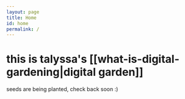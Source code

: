 ```yaml
---
layout: page
title: Home
id: home
permalink: /
---
```


# this is talyssa's [[what-is-digital-gardening|digital garden]]

seeds are being planted, check back soon :)


<style>
  .wrapper {
    max-width: 46em;
  }
</style>
